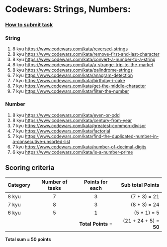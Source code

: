 # Codewars: Strings, Numbers:

### [How to submit task](https://docs.app.rs.school/#/platform/tasks?id=codewars)

### String
1. 8 kyu https://www.codewars.com/kata/reversed-strings
2. 8 kyu https://www.codewars.com/kata/remove-first-and-last-character
3. 8 kyu https://www.codewars.com/kata/convert-a-number-to-a-string
4. 8 kyu https://www.codewars.com/kata/a-strange-trip-to-the-market
5. 8 kyu https://www.codewars.com/kata/palindrome-strings
6. 7 kyu https://www.codewars.com/kata/anagram-detection
7. 7 kyu https://www.codewars.com/kata/birthday-i-cake
8. 7 kyu https://www.codewars.com/kata/get-the-middle-character
9. 7 kyu https://www.codewars.com/kata/filter-the-number

### Number
1. 8 kyu https://www.codewars.com/kata/even-or-odd
2. 8 kyu https://www.codewars.com/kata/century-from-year
3. 7 kyu https://www.codewars.com/kata/greatest-common-divisor
4. 7 kyu https://www.codewars.com/kata/factorial
5. 7 kyu https://www.codewars.com/kata/find-the-duplicated-number-in-a-consecutive-unsorted-list
6. 7 kyu https://www.codewars.com/kata/number-of-decimal-digits
7. 6 kyu https://www.codewars.com/kata/is-a-number-prime


## Scoring criteria
| Category | Number of tasks | Points for each | Sub total Points |
| --- | :---: | :---: | ---: |
| 8 kyu | 7 | 3 | (7 * 3) = 21 |
| 7 kyu | 8 | 3 | (8 * 3) = 24 |
| 6 kyu | 5 | 1 | (5 * 1) = 5 |
| | | **Total Points** = | (21 + 24 + 5) = **50** |

**Total sum = 50 points**


